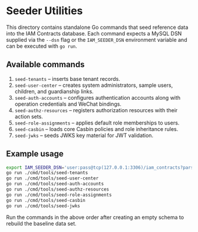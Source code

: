 # Seeder Utilities

This directory contains standalone Go commands that seed reference data into
the IAM Contracts database. Each command expects a MySQL DSN supplied via the
`--dsn` flag or the `IAM_SEEDER_DSN` environment variable and can be executed
with `go run`.

## Available commands

1. `seed-tenants` &ndash; inserts base tenant records.
2. `seed-user-center` &ndash; creates system administrators, sample users,
   children, and guardianship links.
3. `seed-auth-accounts` &ndash; configures authentication accounts along with
   operation credentials and WeChat bindings.
4. `seed-authz-resources` &ndash; registers authorization resources with their
   action sets.
5. `seed-role-assignments` &ndash; applies default role memberships to users.
6. `seed-casbin` &ndash; loads core Casbin policies and role inheritance rules.
7. `seed-jwks` &ndash; seeds JWKS key material for JWT validation.

## Example usage

```bash
export IAM_SEEDER_DSN='user:pass@tcp(127.0.0.1:3306)/iam_contracts?parseTime=true&loc=Local'
go run ./cmd/tools/seed-tenants
go run ./cmd/tools/seed-user-center
go run ./cmd/tools/seed-auth-accounts
go run ./cmd/tools/seed-authz-resources
go run ./cmd/tools/seed-role-assignments
go run ./cmd/tools/seed-casbin
go run ./cmd/tools/seed-jwks
```

Run the commands in the above order after creating an empty schema to rebuild
the baseline data set.
